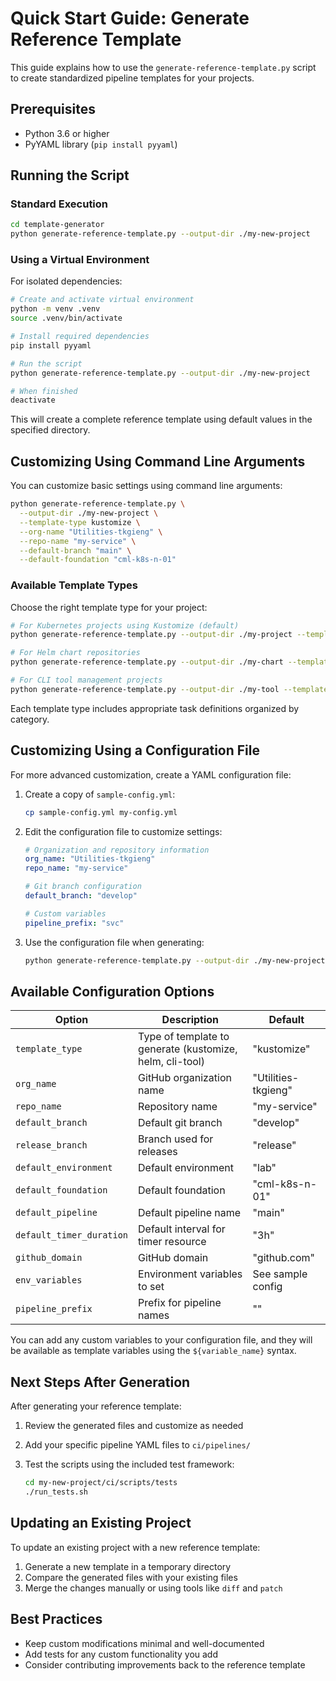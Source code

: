 # Quick Start Guide: Generate Reference Template

This guide explains how to use the `generate-reference-template.py` script to create standardized pipeline templates for your projects.

## Prerequisites

- Python 3.6 or higher
- PyYAML library (`pip install pyyaml`)

## Running the Script

### Standard Execution

```bash
cd template-generator
python generate-reference-template.py --output-dir ./my-new-project
```

### Using a Virtual Environment

For isolated dependencies:

```bash
# Create and activate virtual environment
python -m venv .venv
source .venv/bin/activate

# Install required dependencies
pip install pyyaml

# Run the script
python generate-reference-template.py --output-dir ./my-new-project

# When finished
deactivate
```

This will create a complete reference template using default values in the specified directory.

## Customizing Using Command Line Arguments

You can customize basic settings using command line arguments:

```bash
python generate-reference-template.py \
  --output-dir ./my-new-project \
  --template-type kustomize \
  --org-name "Utilities-tkgieng" \
  --repo-name "my-service" \
  --default-branch "main" \
  --default-foundation "cml-k8s-n-01"
```

### Available Template Types

Choose the right template type for your project:

```bash
# For Kubernetes projects using Kustomize (default)
python generate-reference-template.py --output-dir ./my-project --template-type kustomize

# For Helm chart repositories
python generate-reference-template.py --output-dir ./my-chart --template-type helm

# For CLI tool management projects
python generate-reference-template.py --output-dir ./my-tool --template-type cli-tool
```

Each template type includes appropriate task definitions organized by category.

## Customizing Using a Configuration File

For more advanced customization, create a YAML configuration file:

1. Create a copy of `sample-config.yml`:

   ```bash
   cp sample-config.yml my-config.yml
   ```

2. Edit the configuration file to customize settings:

   ```yaml
   # Organization and repository information
   org_name: "Utilities-tkgieng"
   repo_name: "my-service"
   
   # Git branch configuration
   default_branch: "develop"
   
   # Custom variables
   pipeline_prefix: "svc"
   ```

3. Use the configuration file when generating:

   ```bash
   python generate-reference-template.py --output-dir ./my-new-project --config my-config.yml
   ```

## Available Configuration Options

| Option | Description | Default |
|--------|-------------|---------|
| `template_type` | Type of template to generate (kustomize, helm, cli-tool) | "kustomize" |
| `org_name` | GitHub organization name | "Utilities-tkgieng" |
| `repo_name` | Repository name | "my-service" |
| `default_branch` | Default git branch | "develop" |
| `release_branch` | Branch used for releases | "release" |
| `default_environment` | Default environment | "lab" |
| `default_foundation` | Default foundation | "cml-k8s-n-01" |
| `default_pipeline` | Default pipeline name | "main" |
| `default_timer_duration` | Default interval for timer resource | "3h" |
| `github_domain` | GitHub domain | "github.com" |
| `env_variables` | Environment variables to set | See sample config |
| `pipeline_prefix` | Prefix for pipeline names | "" |

You can add any custom variables to your configuration file, and they will be available as template variables using the `${variable_name}` syntax.

## Next Steps After Generation

After generating your reference template:

1. Review the generated files and customize as needed
2. Add your specific pipeline YAML files to `ci/pipelines/`
3. Test the scripts using the included test framework:

   ```bash
   cd my-new-project/ci/scripts/tests
   ./run_tests.sh
   ```

## Updating an Existing Project

To update an existing project with a new reference template:

1. Generate a new template in a temporary directory
2. Compare the generated files with your existing files
3. Merge the changes manually or using tools like `diff` and `patch`

## Best Practices

- Keep custom modifications minimal and well-documented
- Add tests for any custom functionality you add
- Consider contributing improvements back to the reference template
